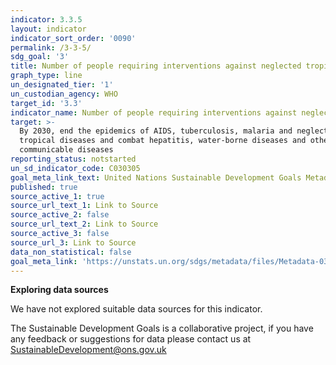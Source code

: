 ```yaml
---
indicator: 3.3.5
layout: indicator
indicator_sort_order: '0090'
permalink: /3-3-5/
sdg_goal: '3'
title: Number of people requiring interventions against neglected tropical diseases
graph_type: line
un_designated_tier: '1'
un_custodian_agency: WHO
target_id: '3.3'
indicator_name: Number of people requiring interventions against neglected tropical diseases
target: >-
  By 2030, end the epidemics of AIDS, tuberculosis, malaria and neglected
  tropical diseases and combat hepatitis, water-borne diseases and other
  communicable diseases
reporting_status: notstarted
un_sd_indicator_code: C030305
goal_meta_link_text: United Nations Sustainable Development Goals Metadata (pdf 865kB)
published: true
source_active_1: true
source_url_text_1: Link to Source
source_active_2: false
source_url_text_2: Link to Source
source_active_3: false
source_url_3: Link to Source
data_non_statistical: false
goal_meta_link: 'https://unstats.un.org/sdgs/metadata/files/Metadata-03-03-05.pdf'
---
```

**Exploring data sources**

We have not explored suitable data sources for this indicator. 

The Sustainable Development Goals is a collaborative project, if you have any feedback or suggestions for data please contact us at <SustainableDevelopment@ons.gov.uk>
